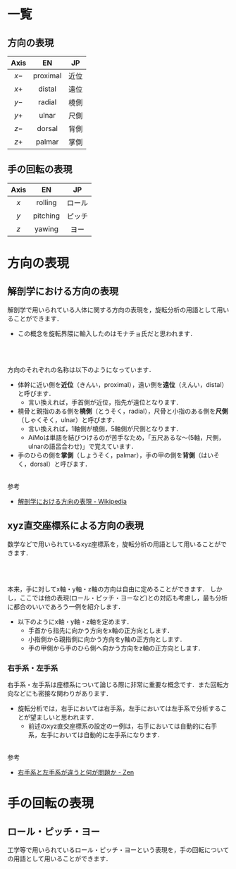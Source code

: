 # 一覧
## 方向の表現
| Axis |    EN    |  JP  |
| :--: | :------: | :--: |
| $x-$ | proximal | 近位 |
| $x+$ |  distal  | 遠位 |
| $y-$ |  radial  | 橈側 |
| $y+$ |  ulnar   | 尺側 |
| $z-$ |  dorsal  | 背側 |
| $z+$ |  palmar  | 掌側 |

## 手の回転の表現
| Axis |    EN    |   JP   |
| :--: | :------: | :----: |
| $x$  | rolling  | ロール |
| $y$  | pitching | ピッチ |
| $z$  |  yawing  |  ヨー  |


# 方向の表現
## 解剖学における方向の表現
解剖学で用いられている人体に関する方向の表現を，旋転分析の用語として用いることができます．
- この概念を旋転界隈に輸入したのはモナチョ氏だと思われます．
    

<br><br>    

方向のそれぞれの名称は以下のようになっています．

- 体幹に近い側を**近位**（きんい，proximal），遠い側を**遠位**（えんい，distal）と呼びます．
    - 言い換えれば，手首側が近位，指先が遠位となります．
- 橈骨と親指のある側を**橈側**（とうそく，radial），尺骨と小指のある側を**尺側**（しゃくそく，ulnar）と呼びます．
    - 言い換えれば，1軸側が橈側，5軸側が尺側となります．
    - AiMoは単語を結びつけるのが苦手なため，「五尺あるな〜(5軸，尺側，ulnarの語呂合わせ)」で覚えています．
- 手のひらの側を**掌側**（しょうそく，palmar），手の甲の側を**背側**（はいそく，dorsal）と呼びます．
<br><br>

参考
- [解剖学における方向の表現 - Wikipedia](https://ja.wikipedia.org/wiki/%E8%A7%A3%E5%89%96%E5%AD%A6%E3%81%AB%E3%81%8A%E3%81%91%E3%82%8B%E6%96%B9%E5%90%91%E3%81%AE%E8%A1%A8%E7%8F%BE)

## xyz直交座標系による方向の表現
数学などで用いられているxyz座標系を，旋転分析の用語として用いることができます．

<br><br>

本来，手に対してx軸・y軸・z軸の方向は自由に定めることができます．
しかし，ここでは他の表現(ロール・ピッチ・ヨーなど)との対応も考慮し，最も分析に都合のいいであろう一例を紹介します．

- 以下のようにx軸・y軸・z軸を定めます．
    - 手首から指先に向かう方向をx軸の正方向とします．
    - 小指側から親指側に向かう方向をy軸の正方向とします．
    - 手の甲側から手のひら側へ向かう方向をz軸の正方向とします．

### 右手系・左手系

右手系・左手系は座標系について論じる際に非常に重要な概念です．また回転方向などにも密接な関わりがあります．

- 旋転分析では，右手においては右手系，左手においては左手系で分析することが望ましいと思われます．
    - 前述のxyz直交座標系の設定の一例は，右手においては自動的に右手系，左手においては自動的に左手系になります．
<br><br>

参考
- [右手系と左手系が違うと何が問題か - Zen](https://zenn.dev/boiledorange73/articles/0040-rhs-lhs)

# 手の回転の表現

## ロール・ピッチ・ヨー
工学等で用いられているロール・ピッチ・ヨーという表現を，手の回転についての用語として用いることができます．

